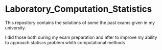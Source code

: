 # Laboratory_Computation_Statistics

This repository contains the solutions of some the past exams given in my university. 

I did those both during my exam preparation and after to improve my ability to approach statiscs problem whith computational methods
